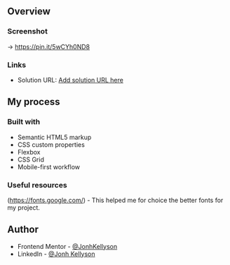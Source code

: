 ## Overview

### Screenshot

-> https://pin.it/5wCYh0ND8

### Links

- Solution URL: [Add solution URL here](https://your-solution-url.com)

## My process

### Built with

- Semantic HTML5 markup
- CSS custom properties
- Flexbox
- CSS Grid
- Mobile-first workflow

### Useful resources

(https://fonts.google.com/) - This helped me for choice the better fonts for my project.

## Author

- Frontend Mentor - [@JonhKellyson](https://www.frontendmentor.io/profile/JonhKellyson)
- LinkedIn - [@Jonh Kellyson](https://www.linkedin.com/in/jonh-kellyson-3a4b96236/)
